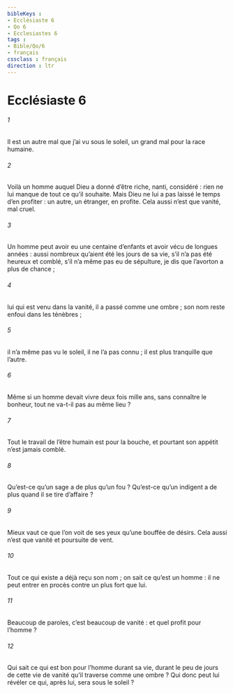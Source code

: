 ```yaml
---
bibleKeys : 
- Ecclésiaste 6
- Qo 6
- Ecclesiastes 6
tags : 
- Bible/Qo/6
- français
cssclass : français
direction : ltr
---
```


# Ecclésiaste 6

###### 1
Il est un autre mal que j’ai vu sous le soleil,
un grand mal pour la race humaine.
###### 2
Voilà un homme auquel Dieu a donné
d’être riche, nanti, considéré :
rien ne lui manque de tout ce qu’il souhaite.
Mais Dieu ne lui a pas laissé le temps d’en profiter :
un autre, un étranger, en profite.
Cela aussi n’est que vanité, mal cruel.
###### 3
Un homme peut avoir eu une centaine d’enfants
et avoir vécu de longues années :
aussi nombreux qu’aient été les jours de sa vie,
s’il n’a pas été heureux et comblé,
s’il n’a même pas eu de sépulture,
je dis que l’avorton a plus de chance ;
###### 4
lui qui est venu dans la vanité,
il a passé comme une ombre ;
son nom reste enfoui dans les ténèbres ;
###### 5
il n’a même pas vu le soleil,
il ne l’a pas connu ;
il est plus tranquille que l’autre.
###### 6
Même si un homme devait vivre deux fois mille ans,
sans connaître le bonheur,
tout ne va-t-il pas au même lieu ?
###### 7
Tout le travail de l’être humain est pour la bouche,
et pourtant son appétit n’est jamais comblé.
###### 8
Qu’est-ce qu’un sage a de plus qu’un fou ?
Qu’est-ce qu’un indigent a de plus
quand il se tire d’affaire ?
###### 9
Mieux vaut ce que l’on voit de ses yeux
qu’une bouffée de désirs.
Cela aussi n’est que vanité et poursuite de vent.
###### 10
Tout ce qui existe a déjà reçu son nom ;
on sait ce qu’est un homme :
il ne peut entrer en procès
contre un plus fort que lui.
###### 11
Beaucoup de paroles, c’est beaucoup de vanité :
et quel profit pour l’homme ?
###### 12
Qui sait ce qui est bon pour l’homme durant sa vie,
durant le peu de jours de cette vie de vanité
qu’il traverse comme une ombre ?
Qui donc peut lui révéler
ce qui, après lui, sera sous le soleil ?
